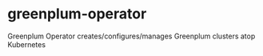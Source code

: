 # greenplum-operator
Greenplum Operator creates/configures/manages Greenplum clusters atop Kubernetes
